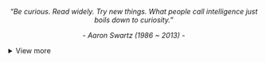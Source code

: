 <p align="center"><i>“Be curious. Read widely. Try new things. What people call intelligence just boils down to curiosity.”</i></p>
<p align="center"><i>- Aaron Swartz (1986 ~ 2013) -</i></p>


<details>
<summary>View more</summary>
<h2 align="center">About Me</h2>
<center>
  - <b>Languages</b>: Russian (Native), English (Intermediate), Latin (???)
  <br>
  - <b>Hobby</b>: Astronomy, Violin
  - I write <a href="https://habr.com/ru/users/Tell997/">interestiong articles about programming, astronomy (etc.) on Habr!</a>
</center>
  
<br>

<h3 align="center">Skills</h3>

>  Front-end
	
<table width='100%'>
  <tr>
    <td align="center" width="96">
      <a href="#tell396-stack">
        <img src="https://upload.wikimedia.org/wikipedia/commons/thumb/9/99/Unofficial_JavaScript_logo_2.svg/1024px-Unofficial_JavaScript_logo_2.svg.png" width="48" height="48" alt="JavaScript" />
      </a>
      <br>JavaScript
    </td>
    <td align="center" width="96">
      <a href="#tell396-stack">
        <img src="https://upload.wikimedia.org/wikipedia/commons/thumb/4/4c/Typescript_logo_2020.svg/1200px-Typescript_logo_2020.svg.png" width="48" height="48" alt="TypeScript"         />
      </a>
      <br>TypeScript
    </td>
    <td align="center" width="96">
      <a href="#tell396-stack">
        <img src="https://brandlogos.net/wp-content/uploads/2020/09/react-logo.png" width="48" height="48" alt="React" />
      </a>
      <br>React
    </td>
    <!-- <td align="center" width="96"> 
      <a href="#tell396-stack" >
        <img src="https://cdn.worldvectorlogo.com/logos/redux.svg" width="48" height="48" alt="Redux" />
      </a>
      <br>Redux
    </td> -->
<td align="center" width="96">
      <a href="#tell396-stack">
        <img src="https://github.com/devicons/devicon/blob/master/icons/html5/html5-original.svg" width="48" height="48" alt="Html5" />
      </a>
      <br>HTML5
    </td>	  
     <td align="center" width="96"> 
      <a href="#tell396-stack" >
        <img src="https://github.com/devicons/devicon/blob/master/icons/css3/css3-original.svg" width="48" height="48" alt="CSS3" />
      </a>
      <br>CSS3
    </td>
    <td align="center" width="96">
      <a href="#tell396-stack">
        <img src="https://brandeps.com/icon-download/S/Sass-icon-vector-04.svg" width="48" height="48" alt="Sass" />
      </a>
      <br>SCSS
    </td>
   <td align="center" width="96">
      <a href="#tell396-stack">
        <img src="https://github.com/devicons/devicon/blob/master/icons/tailwindcss/tailwindcss-plain.svg" width="48" height="48" alt="Tailwind" />
      </a>
      <br>Tailwind
    <td align="center" width="96">
      <a href="#tell396-stack" >
        <img src="https://upload.wikimedia.org/wikipedia/commons/3/33/Figma-logo.svg" width="45" height="45" alt="Figma" />
      </a>
      <br>Figma
    </td>
    <td align="center" width="96">
      <a href="#tell396-stack" >
        <img src="https://upload.wikimedia.org/wikipedia/commons/thumb/3/3f/Git_icon.svg/1200px-Git_icon.svg.png" width="48" height="48" alt="Git" />
      </a>
      <br>Git
    </td>
    <td align="center" width="96"> 
      <a href="#debabin-stack" >
        <img src="https://brandeps.com/icon-download/N/Npm-icon-vector-05.svg" width="48" height="48" alt="npm" />
      </a>
      <br>Npm
    </td>
  </tr> 
</table>

> Back-end

<table width='100%'>
  <tr>
    <td align="center" width="96">
      <a href="#tell396-stack">
        <img src="https://upload.wikimedia.org/wikipedia/commons/thumb/4/4c/Typescript_logo_2020.svg/1200px-Typescript_logo_2020.svg.png" width="48" height="48" alt="TypeScript"         />
      </a>
      <br>TypeScript
    </td>
    <td align="center" width="96">
      <a href="#tell396-stack">
        <img src="https://upload.wikimedia.org/wikipedia/commons/6/64/Expressjs.png" width="48" height="48" alt="Express"         />
      </a>
      <br>Express.js
    </td>
    <td align="center" width="96">
      <a href="#tell396-stack">
        <img src="https://seeklogo.com/images/N/nodejs-logo-FBE122E377-seeklogo.com.png" width="48" height="48" alt="Node.js"         />
      </a>
      <br>Node.js
    </td>
    <td align="center" width="96">
      <a href="#tell396-stack">
        <img src="https://upload.wikimedia.org/wikipedia/commons/thumb/8/8e/Nextjs-logo.svg/1920px-Nextjs-logo.svg.png" width="48" height="48" alt="Next.js"         />
      </a>
      <br>Next.js
    </td>
    <td align="center" width="96">
      <a href="#tell396-stack">
        <img src="https://upload.wikimedia.org/wikipedia/commons/thumb/d/d5/Rust_programming_language_black_logo.svg/1024px-Rust_programming_language_black_logo.svg.png" width="48" height="48" alt="Rust"         />
      </a>
      <br>Rust
    </td>
<td align="center" width="96">
      <a href="#tell396-stack">
        <img src="https://upload.wikimedia.org/wikipedia/commons/thumb/0/05/Go_Logo_Blue.svg/1920px-Go_Logo_Blue.svg.png" width="48" height="48" alt="Go"         />
      </a>
      <br>Go
    </td>
<td align="center" width="96">
      <a href="#tell396-stack">
        <img src="https://upload.wikimedia.org/wikipedia/commons/thumb/2/29/Postgresql_elephant.svg/1024px-Postgresql_elephant.svg.png" width="48" height="48" alt="PostgreSQL"         />
      </a>
      <br>PostgreSQL
    </td>
  </tr> 
</table>

>  DevOps / Other

<table width='100%'>
  <tr>
     <td align="center" width="96">
      <a href="#tell396-stack">
        <img src="https://upload.wikimedia.org/wikipedia/commons/thumb/3/35/Tux.svg/800px-Tux.svg.png" width="48" height="48" alt="Linux" />
      </a>
      <br>Linux
    </td>
    <td align="center" width="96">
      <a href="#tell396-stack">
        <img src="https://upload.wikimedia.org/wikipedia/commons/thumb/1/17/Archlinux-vert-dark.svg/1280px-Archlinux-vert-dark.svg.png" width="48" height="48" alt="Arch" />
      </a>
      <br>Arch
    </td>
    <td align="center" width="96">
      <a href="#tell396-stack">
        <img src="https://upload.wikimedia.org/wikipedia/commons/thumb/0/08/EmacsIcon.svg/1024px-EmacsIcon.svg.png" width="48" height="48" alt="Emacs" />
      </a>
      <br>Emacs
    </td>
    <td align="center" width="96">
      <a href="#tell396-stack">
        <img src="https://upload.wikimedia.org/wikipedia/commons/thumb/9/9f/Vimlogo.svg/1024px-Vimlogo.svg.png" width="48" height="48" alt="Vim" />
      </a>
      <br>Vim
    </td>
    <td align="center" width="96">
      <a href="#tell396-stack">
        <img src="https://cdn.icon-icons.com/icons2/2699/PNG/512/atlassian_jira_logo_icon_170511.png" width="48" height="48" alt="Jira" />
      </a>
      <br>Jira
    </td>
  </tr> 
</table>

<!-- <p align="center">
  <img src="https://github-readme-codewars-stats.herokuapp.com/api/?username=Tell396&badge&colormode=dark_mode" />
</p> -->


<h3 align="center">My GitHub Stats 📈</h3>

<p align="center">
  <!-- <img src="https://activity-graph.herokuapp.com/graph?username=tell396&theme=tokyonight" width="900"/> -->
  <img src="https://github-profile-summary-cards.vercel.app/api/cards/profile-details?username=tell396&theme=tokyonight" />

  <img src="https://streak-stats.demolab.com?user=Tell396&theme=tokyonight" width="680" />
  <img src="https://github-profile-summary-cards.vercel.app/api/cards/repos-per-language?username=tell396&theme=tokyonight"/>
  <img src="https://github-profile-summary-cards.vercel.app/api/cards/most-commit-language?username=tell396&theme=tokyonight" />
  <br />
  <img src="https://api.githubtrends.io/user/svg/Tell396/repos?time_range=two_years&theme=dark" width="400" />
  <br />
  <img src="https://github-profile-trophy.vercel.app/?username=tell396&border=none" /> 

</p>
	
</details>
